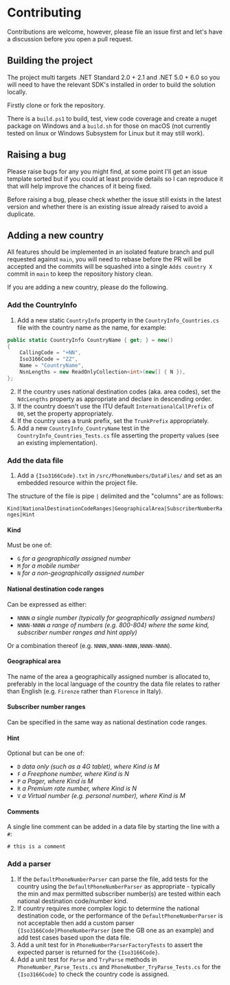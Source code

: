 # Contributing

Contributions are welcome, however, please file an issue first and let's have a discussion before you open a pull request.

## Building the project

The project multi targets .NET Standard 2.0 + 2.1 and .NET 5.0 + 6.0 so you will need to have the relevant SDK's installed in order to build the solution locally.

Firstly clone or fork the repository.

There is a `build.ps1` to build, test, view code coverage and create a nuget package on Windows and a `build.sh` for those on macOS (not currently tested on linux or Windows Subsystem for Linux but it may still work).

## Raising a bug

Please raise bugs for any you might find, at some point I'll get an issue template sorted but if you could at least provide details so I can reproduce it that will help improve the chances of it being fixed.

Before raising a bug, please check whether the issue still exists in the latest version and whether there is an existing issue already raised to avoid a duplicate.

## Adding a new country

All features should be implemented in an isolated feature branch and pull requested against `main`, you will need to rebase before the PR will be accepted and the commits will be squashed into a single `Adds country X` commit in `main` to keep the repository history clean.

If you are adding a new country, please do the following.

### Add the CountryInfo

1. Add a new static `CountryInfo` property in the `CountryInfo_Countries.cs` file with the country name as the name, for example:

```csharp
public static CountryInfo CountryName { get; } = new()
{
    CallingCode = "+NN",
    Iso3166Code = "ZZ",
    Name = "CountryName",
    NsnLengths = new ReadOnlyCollection<int>(new[] { N }),
};
```

2. If the country uses national destination codes (aka. area codes), set the `NdcLengths` property as appropriate and declare in descending order.
3. If the country doesn't use the ITU default `InternationalCallPrefix` of `00`, set the property appropriately.
4. If the country uses a trunk prefix, set the `TrunkPrefix` appropriately.
5. Add a new `CountryInfo_CountryName` test in the `CountryInfo_Countries_Tests.cs` file asserting the property values (see an existing implementation).

### Add the data file

1. Add a `{Iso3166Code}.txt` in `/src/PhoneNumbers/DataFiles/` and set as an embedded resource within the project file.

The structure of the file is pipe `|` delimited and the "columns" are as follows:

`Kind|NationalDestinationCodeRanges|GeographicalArea|SubscriberNumberRanges|Hint`

#### Kind

Must be one of:

- `G` _for a geographically assigned number_
- `M` _for a mobile number_
- `N` _for a non-geographically assigned number_

#### National destination code ranges

Can be expressed as either:

- `NNNN` _a single number (typically for geographically assigned numbers)_
- `NNNN-NNNN` _a range of numbers (e.g. 800-804) where the same kind, subscriber number ranges and hint apply)_

Or a combination thereof (e.g. `NNNN,NNNN-NNNN,NNNN-NNNN`).

#### Geographical area

The name of the area a geographically assigned number is allocated to, preferably in the local language of the country the data file relates to rather than English (e.g. `Firenze` rather than `Florence` in Italy).

#### Subscriber number ranges

Can be specified in the same way as national destination code ranges.

#### Hint

Optional but can be one of:

- `D` _data only (such as a 4G tablet), where Kind is M_
- `F` _a Freephone number, where Kind is N_
- `P` _a Pager, where Kind is M_
- `R` _a Premium rate number, where Kind is N_
- `V` _a Virtual number (e.g. personal number), where Kind is M_

#### Comments

A single line comment can be added in a data file by starting the line with a `#`:

```text
# this is a comment
```

### Add a parser

1. If the `DefaultPhoneNumberParser` can parse the file, add tests for the country using the `DefaultPhoneNumberParser` as appropriate - typically the min and max permitted subscriber number(s) are tested within each national destination code/number kind.
2. If country requires more complex logic to determine the national destination code, or the performance of the `DefaultPhoneNumberParser` is not acceptable then add a custom parser `{Iso3166Code}PhoneNumberParser` (see the GB one as an example) and add test cases based upon the data file.
3. Add a unit test for in `PhoneNumberParserFactoryTests` to assert the expected parser is returned for the `{Iso3166Code}`.
4. Add a unit test for `Parse` and `TryParse` methods in `PhoneNumber_Parse_Tests.cs` and `PhoneNumber_TryParse_Tests.cs` for the `{Iso3166Code}` to check the country code is assigned.
